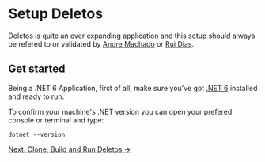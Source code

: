 # Setup Deletos

Deletos is quite an ever expanding application and this setup should always be refered to or validated by <a target="_blank" href="https://github.com/machado-andre">Andre Machado</a> or <a target="_blank" href="https://github.com/eusouorui">Rui Dias</a>.

## Get started

Being a .NET 6 Application, first of all, make sure you've got <a href="https://dotnet.microsoft.com/en-us/" target="_blank">.NET 6</a> installed and ready to run.

To confirm your machine's .NET version you can open your prefered console or terminal and type:
```
dotnet --version 
 ```
 
[Next: Clone, Build and Run Deletos ->](https://github.com/eusouorui/Deletos/blob/master/Documentation/Setup2.md)